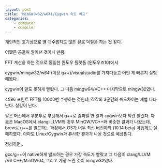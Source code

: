 ```yaml
---
layout: post
title: "MinGW(w32/w64)/Cygwin 속도 비교"
categories:
    - computer
    - compiler
---
```


개인적인 호기심으로 별 대수롭지도 않은 걸로 덕질을 하는 것 같다.

어쨌든 공들여 알아낸 것이니 만큼.

FFT 계산을 하는 것으로 동일한 윈도우 플랫폼 (윈도우즈10)에서 

cygwin/mingw32/w64 (이상 g++)/visualstudio를 가져다놓고 어떤 게 빠른지 실험해봤다.

cygwin이 말도 못하게 빨랐다. 그 다음 mingw64/VC++ 마지막으로 mingw32였다.

4096 포인트 FFT를 10000번 수행하는 것인데, 각각의 3군간의 속도차이는 제법 나타난다. 실감이 난다. 

같은 머신에서 우분투로 부팅해서 g++로 컴파일 한 결과 cygwin보다 약간 빨랐다. 다음은 MacOS에서 clang-LLVM의 경우 MinGW/VC++와 비슷한 결과가 나왔는데, brew로 g++를 빌드하는 과정에서 OS가 너무 최신 버전이라 (10.14 beta) 아쉽게도 실패하였다. 아마도 Linux/Cygwin과 유사한 결과가 나올 것으로 예상된다.

정리하면..

gcc/g++이 native하게 빌드하는 경우 가장 속도가 빨랐고 그 다음이 clang/LLVM /VS C++/MinGW64, 그리고 가장 느린 것이 mingw32였다. 
